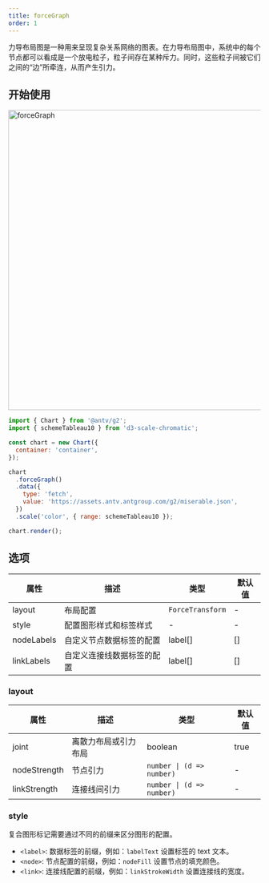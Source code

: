 ```yaml
---
title: forceGraph
order: 1
---
```


力导布局图是一种用来呈现复杂关系网络的图表。在力导布局图中，系统中的每个节点都可以看成是一个放电粒子，粒子间存在某种斥力。同时，这些粒子间被它们之间的“边”所牵连，从而产生引力。

## 开始使用

<img alt="forceGraph" src="https://mdn.alipayobjects.com/huamei_qa8qxu/afts/img/A*nbN4TYyfq70AAAAAAAAAAAAADmJ7AQ/original
" width="600" />

```js
import { Chart } from '@antv/g2';
import { schemeTableau10 } from 'd3-scale-chromatic';

const chart = new Chart({
  container: 'container',
});

chart
  .forceGraph()
  .data({
    type: 'fetch',
    value: 'https://assets.antv.antgroup.com/g2/miserable.json',
  })
  .scale('color', { range: schemeTableau10 });

chart.render();
```

## 选项

| 属性       | 描述                       | 类型             | 默认值 |
| ---------- | -------------------------- | ---------------- | ------ |
| layout     | 布局配置                   | `ForceTransform` | -      |
| style      | 配置图形样式和标签样式     | -                | -      |
| nodeLabels | 自定义节点数据标签的配置   | label[]          | []     |
| linkLabels | 自定义连接线数据标签的配置 | label[]          | []     |

### layout

| 属性         | 描述                 | 类型                      | 默认值 |
| ------------ | -------------------- | ------------------------- | ------ |
| joint        | 离散力布局或引力布局 | boolean                   | true   |
| nodeStrength | 节点引力             | `number \| (d => number)` | -      |
| linkStrength | 连接线间引力         | `number \| (d => number)` | -      |

### style

复合图形标记需要通过不同的前缀来区分图形的配置。

- `<label>`: 数据标签的前缀，例如：`labelText` 设置标签的 text 文本。
- `<node>`: 节点配置的前缀，例如：`nodeFill` 设置节点的填充颜色。
- `<link>`: 连接线配置的前缀，例如：`linkStrokeWidth` 设置连接线的宽度。
